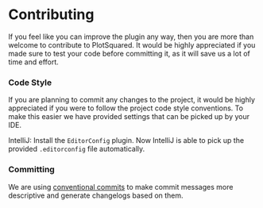 # Contributing
If you feel like you can improve the plugin any way, then you are more than welcome to contribute to PlotSquared. It would be highly appreciated if you made sure to test your code before committing it, as it will save us a lot of time and effort.

### Code Style
If you are planning to commit any changes to the project, it would be highly appreciated if you were to follow the project 
code style conventions. To make this easier we have provided settings that can be picked up by your IDE.

IntelliJ: Install the `EditorConfig` plugin. Now IntelliJ is able to pick up the provided `.editorconfig` file automatically.

### Committing

We are using [conventional commits](https://www.conventionalcommits.org/en/) to make commit messages more descriptive and 
generate changelogs based on them.
